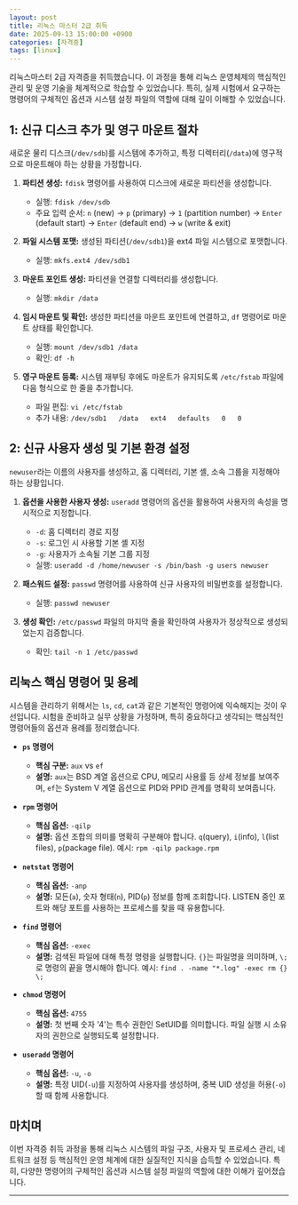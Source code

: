 ```yaml
---
layout: post
title: 리눅스 마스터 2급 취득
date: 2025-09-13 15:00:00 +0900
categories: [자격증]
tags: [linux]
---
```

리눅스마스터 2급 자격증을 취득했습니다. 이 과정을 통해 리눅스 운영체제의 핵심적인 관리 및 운영 기술을 체계적으로 학습할 수 있었습니다. 특히, 실제 시험에서 요구하는 명령어의 구체적인 옵션과 시스템 설정 파일의 역할에 대해 깊이 이해할 수 있었습니다.

## 1: 신규 디스크 추가 및 영구 마운트 절차

새로운 물리 디스크(`/dev/sdb`)를 시스템에 추가하고, 특정 디렉터리(`/data`)에 영구적으로 마운트해야 하는 상황을 가정합니다.

1.  **파티션 생성:** `fdisk` 명령어를 사용하여 디스크에 새로운 파티션을 생성합니다.
    *   실행: `fdisk /dev/sdb`
    *   주요 입력 순서: `n` (new) -> `p` (primary) -> `1` (partition number) -> `Enter` (default start) -> `Enter` (default end) -> `w` (write & exit)

2.  **파일 시스템 포맷:** 생성된 파티션(`/dev/sdb1`)을 ext4 파일 시스템으로 포맷합니다.
    *   실행: `mkfs.ext4 /dev/sdb1`

3.  **마운트 포인트 생성:** 파티션을 연결할 디렉터리를 생성합니다.
    *   실행: `mkdir /data`

4.  **임시 마운트 및 확인:** 생성한 파티션을 마운트 포인트에 연결하고, `df` 명령어로 마운트 상태를 확인합니다.
    *   실행: `mount /dev/sdb1 /data`
    *   확인: `df -h`

5.  **영구 마운트 등록:** 시스템 재부팅 후에도 마운트가 유지되도록 `/etc/fstab` 파일에 다음 형식으로 한 줄을 추가합니다.
    *   파일 편집: `vi /etc/fstab`
    *   추가 내용: `/dev/sdb1   /data   ext4   defaults   0   0`

## 2: 신규 사용자 생성 및 기본 환경 설정

`newuser`라는 이름의 사용자를 생성하고, 홈 디렉터리, 기본 셸, 소속 그룹을 지정해야 하는 상황입니다.

1.  **옵션을 사용한 사용자 생성:** `useradd` 명령어의 옵션을 활용하여 사용자의 속성을 명시적으로 지정합니다.
    *   `-d`: 홈 디렉터리 경로 지정
    *   `-s`: 로그인 시 사용할 기본 셸 지정
    *   `-g`: 사용자가 소속될 기본 그룹 지정
    *   실행: `useradd -d /home/newuser -s /bin/bash -g users newuser`

2.  **패스워드 설정:** `passwd` 명령어를 사용하여 신규 사용자의 비밀번호를 설정합니다.
    *   실행: `passwd newuser`

3.  **생성 확인:** `/etc/passwd` 파일의 마지막 줄을 확인하여 사용자가 정상적으로 생성되었는지 검증합니다.
    *   확인: `tail -n 1 /etc/passwd`

## 리눅스 핵심 명령어 및 용례

시스템을 관리하기 위해서는 `ls`, `cd`, `cat`과 같은 기본적인 명령어에 익숙해지는 것이 우선입니다. 시험을 준비하고 실무 상황을 가정하며, 특히 중요하다고 생각되는 핵심적인 명령어들의 옵션과 용례를 정리했습니다.

*   **`ps` 명령어**
    *   **핵심 구분:** `aux` vs `ef`
    *   **설명:** `aux`는 BSD 계열 옵션으로 CPU, 메모리 사용률 등 상세 정보를 보여주며, `ef`는 System V 계열 옵션으로 PID와 PPID 관계를 명확히 보여줍니다.

*   **`rpm` 명령어**
    *   **핵심 옵션:** `-qilp`
    *   **설명:** 옵션 조합의 의미를 명확히 구분해야 합니다. `q`(query), `i`(info), `l`(list files), `p`(package file). 예시: `rpm -qilp package.rpm`

*   **`netstat` 명령어**
    *   **핵심 옵션:** `-anp`
    *   **설명:** 모든(`a`), 숫자 형태(`n`), PID(`p`) 정보를 함께 조회합니다. LISTEN 중인 포트와 해당 포트를 사용하는 프로세스를 찾을 때 유용합니다.

*   **`find` 명령어**
    *   **핵심 옵션:** `-exec`
    *   **설명:** 검색된 파일에 대해 특정 명령을 실행합니다. `{}`는 파일명을 의미하며, `\;`로 명령의 끝을 명시해야 합니다. 예시: `find . -name "*.log" -exec rm {} \;`

*   **`chmod` 명령어**
    *   **핵심 옵션:** `4755`
    *   **설명:** 첫 번째 숫자 '4'는 특수 권한인 SetUID를 의미합니다. 파일 실행 시 소유자의 권한으로 실행되도록 설정합니다.

*   **`useradd` 명령어**
    *   **핵심 옵션:** `-u`, `-o`
    *   **설명:** 특정 UID(`-u`)를 지정하여 사용자를 생성하며, 중복 UID 생성을 허용(`-o`)할 때 함께 사용합니다.

## 마치며

이번 자격증 취득 과정을 통해 리눅스 시스템의 파일 구조, 사용자 및 프로세스 관리, 네트워크 설정 등 핵심적인 운영 체계에 대한 실질적인 지식을 습득할 수 있었습니다. 특히, 다양한 명령어의 구체적인 옵션과 시스템 설정 파일의 역할에 대한 이해가 깊어졌습니다.


<hr class="short-rule">




